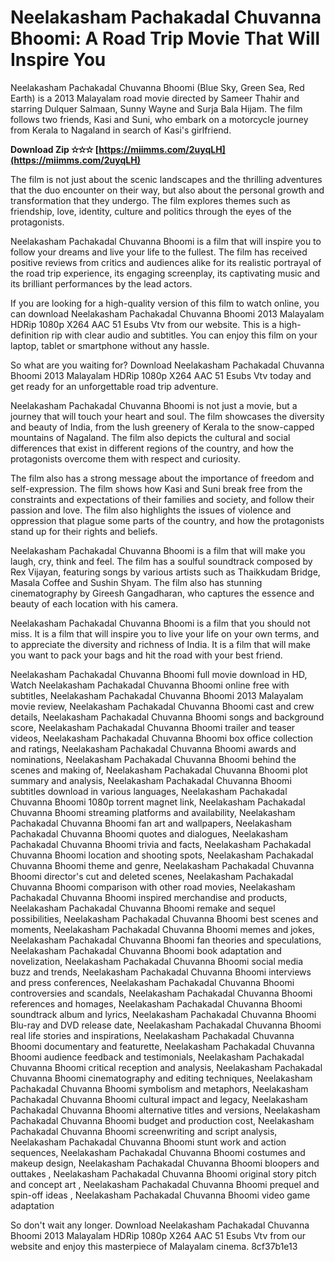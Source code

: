 
 
# Neelakasham Pachakadal Chuvanna Bhoomi: A Road Trip Movie That Will Inspire You
 
Neelakasham Pachakadal Chuvanna Bhoomi (Blue Sky, Green Sea, Red Earth) is a 2013 Malayalam road movie directed by Sameer Thahir and starring Dulquer Salmaan, Sunny Wayne and Surja Bala Hijam. The film follows two friends, Kasi and Suni, who embark on a motorcycle journey from Kerala to Nagaland in search of Kasi's girlfriend.
 
**Download Zip ✫✫✫ [https://miimms.com/2uyqLH](https://miimms.com/2uyqLH)**


 
The film is not just about the scenic landscapes and the thrilling adventures that the duo encounter on their way, but also about the personal growth and transformation that they undergo. The film explores themes such as friendship, love, identity, culture and politics through the eyes of the protagonists.
 
Neelakasham Pachakadal Chuvanna Bhoomi is a film that will inspire you to follow your dreams and live your life to the fullest. The film has received positive reviews from critics and audiences alike for its realistic portrayal of the road trip experience, its engaging screenplay, its captivating music and its brilliant performances by the lead actors.
 
If you are looking for a high-quality version of this film to watch online, you can download Neelakasham Pachakadal Chuvanna Bhoomi 2013 Malayalam HDRip 1080p X264 AAC 51 Esubs Vtv from our website. This is a high-definition rip with clear audio and subtitles. You can enjoy this film on your laptop, tablet or smartphone without any hassle.
 
So what are you waiting for? Download Neelakasham Pachakadal Chuvanna Bhoomi 2013 Malayalam HDRip 1080p X264 AAC 51 Esubs Vtv today and get ready for an unforgettable road trip adventure.
  
Neelakasham Pachakadal Chuvanna Bhoomi is not just a movie, but a journey that will touch your heart and soul. The film showcases the diversity and beauty of India, from the lush greenery of Kerala to the snow-capped mountains of Nagaland. The film also depicts the cultural and social differences that exist in different regions of the country, and how the protagonists overcome them with respect and curiosity.
 
The film also has a strong message about the importance of freedom and self-expression. The film shows how Kasi and Suni break free from the constraints and expectations of their families and society, and follow their passion and love. The film also highlights the issues of violence and oppression that plague some parts of the country, and how the protagonists stand up for their rights and beliefs.
 
Neelakasham Pachakadal Chuvanna Bhoomi is a film that will make you laugh, cry, think and feel. The film has a soulful soundtrack composed by Rex Vijayan, featuring songs by various artists such as Thaikkudam Bridge, Masala Coffee and Sushin Shyam. The film also has stunning cinematography by Gireesh Gangadharan, who captures the essence and beauty of each location with his camera.
 
Neelakasham Pachakadal Chuvanna Bhoomi is a film that you should not miss. It is a film that will inspire you to live your life on your own terms, and to appreciate the diversity and richness of India. It is a film that will make you want to pack your bags and hit the road with your best friend.
 
Neelakasham Pachakadal Chuvanna Bhoomi full movie download in HD,  Watch Neelakasham Pachakadal Chuvanna Bhoomi online free with subtitles,  Neelakasham Pachakadal Chuvanna Bhoomi 2013 Malayalam movie review,  Neelakasham Pachakadal Chuvanna Bhoomi cast and crew details,  Neelakasham Pachakadal Chuvanna Bhoomi songs and background score,  Neelakasham Pachakadal Chuvanna Bhoomi trailer and teaser videos,  Neelakasham Pachakadal Chuvanna Bhoomi box office collection and ratings,  Neelakasham Pachakadal Chuvanna Bhoomi awards and nominations,  Neelakasham Pachakadal Chuvanna Bhoomi behind the scenes and making of,  Neelakasham Pachakadal Chuvanna Bhoomi plot summary and analysis,  Neelakasham Pachakadal Chuvanna Bhoomi subtitles download in various languages,  Neelakasham Pachakadal Chuvanna Bhoomi 1080p torrent magnet link,  Neelakasham Pachakadal Chuvanna Bhoomi streaming platforms and availability,  Neelakasham Pachakadal Chuvanna Bhoomi fan art and wallpapers,  Neelakasham Pachakadal Chuvanna Bhoomi quotes and dialogues,  Neelakasham Pachakadal Chuvanna Bhoomi trivia and facts,  Neelakasham Pachakadal Chuvanna Bhoomi location and shooting spots,  Neelakasham Pachakadal Chuvanna Bhoomi theme and genre,  Neelakasham Pachakadal Chuvanna Bhoomi director's cut and deleted scenes,  Neelakasham Pachakadal Chuvanna Bhoomi comparison with other road movies,  Neelakasham Pachakadal Chuvanna Bhoomi inspired merchandise and products,  Neelakasham Pachakadal Chuvanna Bhoomi remake and sequel possibilities,  Neelakasham Pachakadal Chuvanna Bhoomi best scenes and moments,  Neelakasham Pachakadal Chuvanna Bhoomi memes and jokes,  Neelakasham Pachakadal Chuvanna Bhoomi fan theories and speculations,  Neelakasham Pachakadal Chuvanna Bhoomi book adaptation and novelization,  Neelakasham Pachakadal Chuvanna Bhoomi social media buzz and trends,  Neelakasham Pachakadal Chuvanna Bhoomi interviews and press conferences,  Neelakasham Pachakadal Chuvanna Bhoomi controversies and scandals,  Neelakasham Pachakadal Chuvanna Bhoomi references and homages,  Neelakasham Pachakadal Chuvanna Bhoomi soundtrack album and lyrics,  Neelakasham Pachakadal Chuvanna Bhoomi Blu-ray and DVD release date,  Neelakasham Pachakadal Chuvanna Bhoomi real life stories and inspirations,  Neelakasham Pachakadal Chuvanna Bhoomi documentary and featurette,  Neelakasham Pachakadal Chuvanna Bhoomi audience feedback and testimonials,  Neelakasham Pachakadal Chuvanna Bhoomi critical reception and analysis,  Neelakasham Pachakadal Chuvanna Bhoomi cinematography and editing techniques,  Neelakasham Pachakadal Chuvanna Bhoomi symbolism and metaphors,  Neelakasham Pachakadal Chuvanna Bhoomi cultural impact and legacy,  Neelakasham Pachakadal Chuvanna Bhoomi alternative titles and versions,  Neelakasham Pachakadal Chuvanna Bhoomi budget and production cost,  Neelakasham Pachakadal Chuvanna Bhoomi screenwriting and script analysis,  Neelakasham Pachakadal Chuvanna Bhoomi stunt work and action sequences,  Neelakasham Pachakadal Chuvanna Bhoomi costumes and makeup design,  Neelakasham Pachakadal Chuvanna Bhoomi bloopers and outtakes ,  Neelakasham Pachakadal Chuvanna Bhoomi original story pitch and concept art ,  Neelakasham Pachakadal Chuvanna Bhoomi prequel and spin-off ideas ,  Neelakasham Pachakadal Chuvanna Bhoomi video game adaptation
 
So don't wait any longer. Download Neelakasham Pachakadal Chuvanna Bhoomi 2013 Malayalam HDRip 1080p X264 AAC 51 Esubs Vtv from our website and enjoy this masterpiece of Malayalam cinema.
 8cf37b1e13
 
